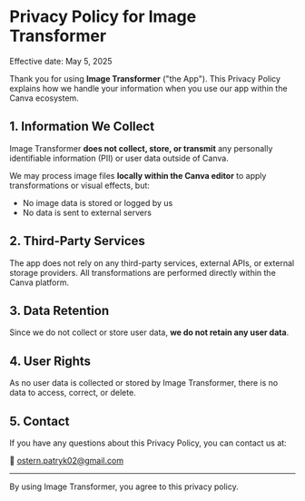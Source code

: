 # Privacy Policy for Image Transformer

Effective date: May 5, 2025

Thank you for using **Image Transformer** ("the App"). This Privacy Policy explains how we handle your information when you use our app within the Canva ecosystem.

## 1. Information We Collect

Image Transformer **does not collect, store, or transmit** any personally identifiable information (PII) or user data outside of Canva.

We may process image files **locally within the Canva editor** to apply transformations or visual effects, but:
- No image data is stored or logged by us
- No data is sent to external servers

## 2. Third-Party Services

The app does not rely on any third-party services, external APIs, or external storage providers. All transformations are performed directly within the Canva platform.

## 3. Data Retention

Since we do not collect or store user data, **we do not retain any user data**.

## 4. User Rights

As no user data is collected or stored by Image Transformer, there is no data to access, correct, or delete.

## 5. Contact

If you have any questions about this Privacy Policy, you can contact us at:

📧 [ostern.patryk02@gmail.com](mailto:ostern.patryk02@gmail.com)

---

By using Image Transformer, you agree to this privacy policy.

